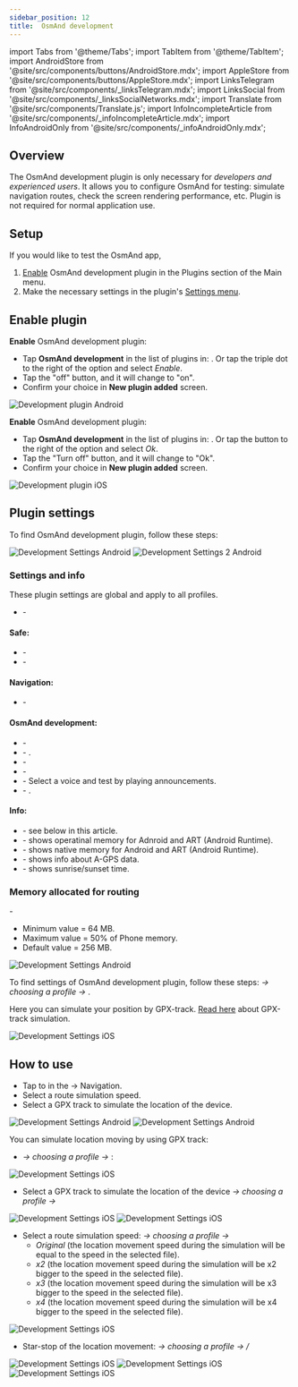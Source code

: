 ```yaml
---
sidebar_position: 12
title:  OsmAnd development
---
```


import Tabs from '@theme/Tabs';
import TabItem from '@theme/TabItem';
import AndroidStore from '@site/src/components/buttons/AndroidStore.mdx';
import AppleStore from '@site/src/components/buttons/AppleStore.mdx';
import LinksTelegram from '@site/src/components/_linksTelegram.mdx';
import LinksSocial from '@site/src/components/_linksSocialNetworks.mdx';
import Translate from '@site/src/components/Translate.js';
import InfoIncompleteArticle from '@site/src/components/_infoIncompleteArticle.mdx';
import InfoAndroidOnly from '@site/src/components/_infoAndroidOnly.mdx';


<InfoIncompleteArticle/>

## Overview

The OsmAnd development plugin is only necessary for *developers and experienced users*. It allows you to configure OsmAnd for testing: simulate navigation routes, check the screen rendering performance, etc. Plugin is not required for normal application use.

## Setup 

If you would like to test the OsmAnd app, 

1. [Enable](../plugins/index.md#enable--disable) OsmAnd development plugin in the Plugins section of the Main menu.
2. Make the necessary settings in the plugin's [Settings menu](#plugin-settings).


## Enable plugin


<Tabs groupId="operating-systems">

<TabItem value="android" label="Android">  


**Enable** OsmAnd development plugin:
- Tap **OsmAnd development** in the list of plugins in: *<Translate android="true" ids="shared_string_menu,plugins_menu_group,debugging_and_development"/>*. Or tap the triple dot to the right of the option and select *Enable*.
- Tap the "off" button, and it will change to "on".
- Confirm your choice in **New plugin added** screen.

![Development plugin Android](@site/static/img/plugins/development/development_plugin_android.png)


</TabItem>

<TabItem value="ios" label="iOS">  


**Enable** OsmAnd development plugin:
- Tap **OsmAnd development** in the list of plugins in: *<Translate ios="true" ids="menu,plugins,product_title_development"/>*. Or tap the button to the right of the option and select *Ok*.
- Tap the "Turn off" button, and it will change to "Ok".
- Confirm your choice in **New plugin added** screen.

![Development plugin iOS](@site/static/img/plugins/development/development_plugin_ios.png)


</TabItem>

</Tabs> 


## Plugin settings


<Tabs groupId="operating-systems">

<TabItem value="android" label="Android">  

To find OsmAnd development plugin, follow these steps: *<Translate android="true" ids="shared_string_menu,plugins_menu_group,debugging_and_development,shared_string_settings"/>*

![Development Settings Android](@site/static/img/plugins/development/development_plugin_settings_1_andr.png) ![Development Settings 2 Android](@site/static/img/plugins/development/development_plugin_settings_2_andr.png)


### Settings and info

These plugin settings are global and apply to all profiles.  


- <Translate android="true" ids="use_opengl_render"/> - <Translate android="true" ids="use_opengl_render_descr"/>  


#### Safe:

- <Translate android="true" ids="safe_mode"/> - <Translate android="true" ids="safe_mode_description"/>
- <Translate android="true" ids="approx_safe_mode"/> - <Translate android="true" ids="approx_safe_mode_description"/>

#### Navigation:

- <Translate android="true" ids="simulate_your_location"/> - <Translate android="true" ids="simulate_your_location_gpx_descr"/>

#### OsmAnd development:

- <Translate android="true" ids="trace_rendering"/> - <Translate android="true" ids="trace_rendering_descr"/> 
- <Translate android="true" ids="transparent_status_bar"/> - <Translate android="true" ids="transparent_status_bar_descr"/>. 
- <Translate android="true" ids="simulate_initial_startup"/> - <Translate android="true" ids="simulate_initial_startup_descr"/>
- <Translate android="true" ids="show_free_version_banner"/> - <Translate android="true" ids="show_free_version_banner_description"/>
- <Translate android="true" ids="test_voice_prompts"/> - Select a voice and test by playing announcements.
- <Translate android="true" ids="logcat_buffer"/> - <Translate android="true" ids="logcat_buffer_descr"/>.

#### Info:

- <Translate android="true" ids="memory_allocated_for_routing"/> - see below in this article.
- <Translate android="true" ids="global_app_allocated_memory"/> - shows operatinal memory for Adnroid and ART (Android Runtime).
- <Translate android="true" ids="native_app_allocated_memory"/> - shows native memory for Android and ART (Android Runtime).
- <Translate android="true" ids="agps_info"/> - shows info about A-GPS data.
- <Translate android="true" ids="day_night_info"/> - shows sunrise/sunset time.  


### Memory allocated for routing  

<Translate android="true" ids="memory_allocated_for_routing"/> - <Translate android="true" ids="memory_allocated_for_routing_ds"/>  

- Minimum value = 64 MB.
- Maximum value = 50% of Phone memory.
- Default value = 256 MB.  


![Development Settings Android](@site/static/img/plugins/development/development_plugin_memory_alloc_android.png)


</TabItem>

<TabItem value="ios" label="iOS">  

To find settings of OsmAnd development plugin, follow these steps: *<Translate ios="true" ids="menu,sett_settings"/> → choosing a profile → <Translate ios="true" ids="plugins,product_title_development"/>*. 

Here you can simulate your position by GPX-track. [Read here](../plugins/development.md#how-to-use) about GPX-track simulation.

![Development Settings iOS](@site/static/img/plugins/development/development_plugin_gpx_simulation_1_ios.png)

</TabItem>

</Tabs> 


## How to use

<Tabs groupId="operating-systems">

<TabItem value="android" label="Android">  

- Tap to **<Translate android="true" ids="simulate_your_location"/>** in the <Translate android="true" ids="shared_string_menu,plugins_menu_group,debugging_and_development,shared_string_settings"/> → Navigation. 
- Select a route simulation speed.
- Select a GPX track to simulate the location of the device.  

![Development Settings Android](@site/static/img/plugins/development/start_simulation_1.png)
![Development Settings Android](@site/static/img/plugins/development/start_simulation_2.png)


</TabItem>

<TabItem value="ios" label="iOS">  

You can simulate location moving by using GPX track:
- _<Translate ios="true" ids="menu,sett_settings"/> → choosing a profile → <Translate ios="true" ids="plugins,product_title_development,simulate_routing"/>_:

![Development Settings iOS](@site/static/img/plugins/development/development_plugin_gpx_simulation_ios.png)

- Select a GPX track to simulate the location of the device _<Translate ios="true" ids="menu,sett_settings"/> → choosing a profile → <Translate ios="true" ids="plugins,product_title_development,simulate_routing,shared_string_gpx_track"/>_

![Development Settings iOS](@site/static/img/plugins/development/development_plugin_choose_track_ios.png) ![Development Settings iOS](@site/static/img/plugins/development/development_plugin_choose_track_1_ios.png)

- Select a route simulation speed: _<Translate ios="true" ids="menu,sett_settings"/> → choosing a profile → <Translate ios="true" ids="plugins,product_title_development,simulate_routing,simulate_location_movement_speed"/>_  
  - _Original_ (the location movement speed during the simulation will be equal to the speed in the selected file).
  - _x2_ (the location movement speed during the simulation will be x2 bigger to the speed in the selected file).
  - _x3_ (the location movement speed during the simulation will be x3 bigger to the speed in the selected file).
  - _x4_ (the location movement speed during the simulation will be x4 bigger to the speed in the selected file).

![Development Settings iOS](@site/static/img/plugins/development/development_plugin_choose_speed_ios.png)

- Star-stop of the location movement: _<Translate ios="true" ids="menu,sett_settings"/> → choosing a profile → <Translate ios="true" ids="plugins,product_title_development,simulate_routing,shared_string_start"/> / <Translate ios="true" ids="shared_string_stop"/>_ 

![Development Settings iOS](@site/static/img/plugins/development/development_plugin_choose_start_ios.png) ![Development Settings iOS](@site/static/img/plugins/development/development_plugin_choose_stop_ios.png) ![Development Settings iOS](@site/static/img/plugins/development/development_plugin_choose_simulation_ios.png)

</TabItem>

</Tabs> 


